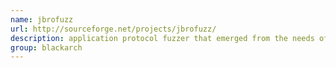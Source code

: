 ```yaml
---
name: jbrofuzz
url: http://sourceforge.net/projects/jbrofuzz/
description: application protocol fuzzer that emerged from the needs of penetration testing. URL : http://sourceforge.net/projects/jbrofuzz/ Groups : blackarch blackarch-fuzzer
group: blackarch
---
```


